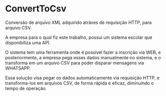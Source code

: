 # ConvertToCsv
Conversão de arquivo XML adquirido atráves de requisição HTTP, para arquivo CSV. 

A empresa para o qual fiz este trabalho, possui um sistema escolar que disponibiliza uma API.

O sistema tem uma ferramenta onde é possível fazer a inscrição via WEB, e posteriormente, a empresa 
pega esses dados manualmente no sistema, e o transforma em um arquivo CSV para poder disparar 
mensagens via WHATSAPP. 

Essa solução visa pegar os dados automaticamente via requisição HTTP, e transforma-los em arquivos CSV, de 
forma rápida e eficaz, diminuíndo o tempo de operação.


